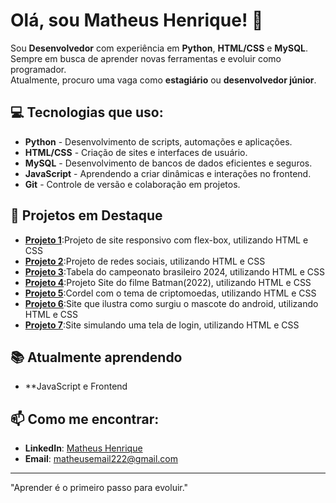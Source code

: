 # Olá, sou Matheus Henrique! 👋

Sou **Desenvolvedor** com experiência em **Python**, **HTML/CSS** e **MySQL**.  
Sempre em busca de aprender novas ferramentas e evoluir como programador.  
Atualmente, procuro uma vaga como **estagiário** ou **desenvolvedor júnior**.

## 💻 Tecnologias que uso:
- **Python** - Desenvolvimento de scripts, automações e aplicações.
- **HTML/CSS** - Criação de sites e interfaces de usuário.
- **MySQL** - Desenvolvimento de bancos de dados eficientes e seguros.
- **JavaScript** - Aprendendo a criar dinâmicas e interações no frontend.   
- **Git** - Controle de versão e colaboração em projetos.

## 🚀 Projetos em Destaque
- **[Projeto 1](https://matheushenrique02.github.io/projeto-flexbox/)**:Projeto de site responsivo com flex-box, utilizando HTML e CSS
- **[Projeto 2](https://matheushenrique02.github.io/projeto-social/)**:Projeto de redes sociais, utilizando HTML e CSS
- **[Projeto 3](https://matheushenrique02.github.io/Projeto-brasileirao/)**:Tabela do campeonato brasileiro 2024, utilizando HTML e CSS
- **[Projeto 4](https://matheushenrique02.github.io/projeto-batman/)**:Projeto Site do filme Batman(2022), utilizando HTML e CSS
- **[Projeto 5](https://matheushenrique02.github.io/Projeto-cordel/)**:Cordel com o tema de criptomoedas, utilizando HTML e CSS
- **[Projeto 6](https://matheushenrique02.github.io/site-android.new/)**:Site que ilustra como surgiu o mascote do android, utilizando HTML e CSS
- **[Projeto 7](https://matheushenrique02.github.io/projeto-login/)**:Site simulando uma tela de login, utilizando HTML e CSS


## 📚 Atualmente aprendendo
- **JavaScript e Frontend

## 📫 Como me encontrar:
- **LinkedIn**: [Matheus Henrique](https://www.linkedin.com/in/matheus-henrique-ab94402a5/)
- **Email**: matheusemail222@gmail.com

---

"Aprender é o primeiro passo para evoluir."
